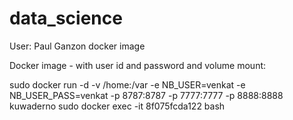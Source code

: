 # data_science

User: Paul Ganzon docker image

Docker image - with user id and password and volume mount:

sudo docker run  -d -v /home:/var -e NB_USER=venkat -e NB_USER_PASS=venkat -p 8787:8787 -p 7777:7777  -p 8888:8888 kuwaderno
sudo docker exec -it 8f075fcda122 bash



